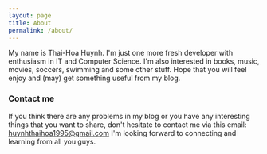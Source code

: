 ```yaml
---
layout: page
title: About
permalink: /about/
---
```


My name is Thai-Hoa Huynh. I'm just one more fresh developer with enthusiasm in IT and Computer Science. I'm also interested in books, music, movies, soccers, swimming and some other stuff. 
Hope that you will feel enjoy and (may) get something useful from my blog. 

### Contact me
If you think there are any problems in my blog or you have any interesting things that you want to share, don't hesitate to contact me via this email: [huynhthaihoa1995@gmail.com](mailto:huynhthaihoa1995@gmail.com)
I'm looking forward to connecting and learning from all you guys.
